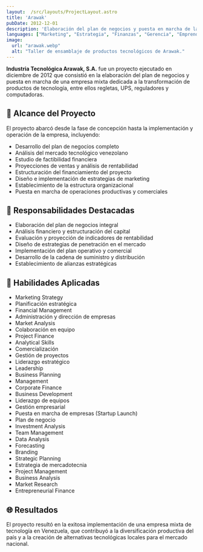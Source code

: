 ```yaml
---
layout:  /src/layouts/ProjectLayout.astro
title: 'Arawak'
pubDate: 2012-12-01
description: 'Elaboración del plan de negocios y puesta en marcha de la Empresa Mixta Industria Tecnológica Arawak, S.A., dedicada a la transformación de productos de tecnología.'
languages: ["Marketing", "Estrategia", "Finanzas", "Gerencia", "Emprendimiento"]
image:
  url: "arawak.webp"
  alt: "Taller de ensamblaje de productos tecnológicos de Arawak."
--- 
```


**Industria Tecnológica Arawak, S.A.** fue un proyecto ejecutado en diciembre de 2012 que consistió en la elaboración del plan de negocios y puesta en marcha de una empresa mixta dedicada a la transformación de productos de tecnología, entre ellos regletas, UPS, reguladores y computadoras.

## 🎯 Alcance del Proyecto

El proyecto abarcó desde la fase de concepción hasta la implementación y operación de la empresa, incluyendo:

- Desarrollo del plan de negocios completo
- Análisis del mercado tecnológico venezolano
- Estudio de factibilidad financiera
- Proyecciones de ventas y análisis de rentabilidad
- Estructuración del financiamiento del proyecto
- Diseño e implementación de estrategias de marketing
- Establecimiento de la estructura organizacional
- Puesta en marcha de operaciones productivas y comerciales

## 💼 Responsabilidades Destacadas

- Elaboración del plan de negocios integral
- Análisis financiero y estructuración del capital
- Evaluación y proyección de indicadores de rentabilidad
- Diseño de estrategias de penetración en el mercado
- Implementación del plan operativo y comercial
- Desarrollo de la cadena de suministro y distribución
- Establecimiento de alianzas estratégicas

## 🔧 Habilidades Aplicadas

- Marketing Strategy
- Planificación estratégica
- Financial Management
- Administración y dirección de empresas
- Market Analysis
- Colaboración en equipo
- Project Finance
- Analytical Skills
- Comercialización
- Gestión de proyectos
- Liderazgo estratégico
- Leadership
- Business Planning
- Management
- Corporate Finance
- Business Development
- Liderazgo de equipos
- Gestión empresarial
- Puesta en marcha de empresas (Startup Launch)
- Plan de negocio
- Investment Analysis
- Team Management
- Data Analysis
- Forecasting
- Branding
- Strategic Planning
- Estrategia de mercadotecnia
- Project Management
- Business Analysis
- Market Research
- Entrepreneurial Finance

## 🌐 Resultados

El proyecto resultó en la exitosa implementación de una empresa mixta de tecnología en Venezuela, que contribuyó a la diversificación productiva del país y a la creación de alternativas tecnológicas locales para el mercado nacional.
